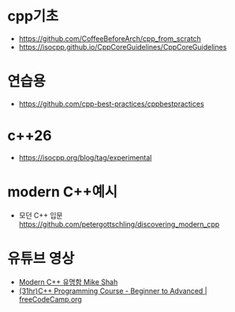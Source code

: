 # cpp기초
- https://github.com/CoffeeBeforeArch/cpp_from_scratch
- https://isocpp.github.io/CppCoreGuidelines/CppCoreGuidelines

# 연습용
- https://github.com/cpp-best-practices/cppbestpractices

# c++26
- https://isocpp.org/blog/tag/experimental

# modern C++예시
- 모던 C++ 입문
https://github.com/petergottschling/discovering_modern_cpp

# 유튜브 영상
- [Modern C++ 유명함 Mike Shah](https://youtube.com/playlist?list=PLvv0ScY6vfd8j-tlhYVPYgiIyXduu6m-L&si=q8NcZEOdHd2KvOBr)
- [(31hr)C++ Programming Course - Beginner to Advanced | freeCodeCamp.org](https://youtu.be/8jLOx1hD3_o?si=5qBWwxb0cPopgjX5)

#